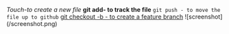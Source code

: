 
*Touch-to create a new file*
**git add- to track the file**
`git push - to move the file up to github`
[git checkout -b - to create a feature branch](https://www.github.com) 
![screenshot] (/screenshot.png)